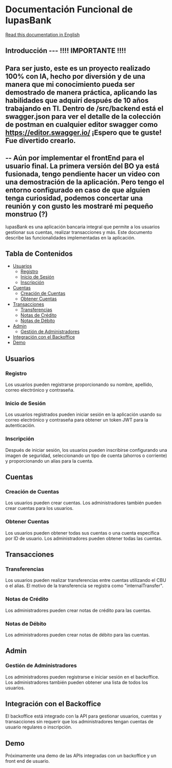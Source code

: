 # Documentación Funcional de lupasBank

[Read this documentation in English](README.md)

## Introducción --- !!!! IMPORTANTE !!!!
## Para ser justo, este es un proyecto realizado 100% con IA, hecho por diversión y de una manera que mi conocimiento pueda ser demostrado de manera práctica, aplicando las habilidades que adquirí después de 10 años trabajando en TI. Dentro de /src/backend está el swagger.json para ver el detalle de la colección de postman en cualquier editor swagger como https://editor.swagger.io/ ¡Espero que te guste! Fue divertido crearlo.

## -- Aún por implementar el frontEnd para el usuario final. La primera versión del BO ya está fusionada, tengo pendiente hacer un video con una demostración de la aplicación. Pero tengo el entorno configurado en caso de que alguien tenga curiosidad, podemos concertar una reunión y con gusto les mostraré mi pequeño monstruo (?)

lupasBank es una aplicación bancaria integral que permite a los usuarios gestionar sus cuentas, realizar transacciones y más. Este documento describe las funcionalidades implementadas en la aplicación.

## Tabla de Contenidos
- [Usuarios](#usuarios)
  - [Registro](#registro)
  - [Inicio de Sesión](#inicio-de-sesión)
  - [Inscripción](#inscripción)
- [Cuentas](#cuentas)
  - [Creación de Cuentas](#creación-de-cuentas)
  - [Obtener Cuentas](#obtener-cuentas)
- [Transacciones](#transacciones)
  - [Transferencias](#transferencias)
  - [Notas de Crédito](#notas-de-crédito)
  - [Notas de Débito](#notas-de-débito)
- [Admin](#admin)
  - [Gestión de Administradores](#gestión-de-administradores)
- [Integración con el Backoffice](#integración-con-el-backoffice)
- [Demo](#demo)

## Usuarios

### Registro
Los usuarios pueden registrarse proporcionando su nombre, apellido, correo electrónico y contraseña.

### Inicio de Sesión
Los usuarios registrados pueden iniciar sesión en la aplicación usando su correo electrónico y contraseña para obtener un token JWT para la autenticación.

### Inscripción
Después de iniciar sesión, los usuarios pueden inscribirse configurando una imagen de seguridad, seleccionando un tipo de cuenta (ahorros o corriente) y proporcionando un alias para la cuenta.

## Cuentas

### Creación de Cuentas
Los usuarios pueden crear cuentas. Los administradores también pueden crear cuentas para los usuarios.

### Obtener Cuentas
Los usuarios pueden obtener todas sus cuentas o una cuenta específica por ID de usuario. Los administradores pueden obtener todas las cuentas.

## Transacciones

### Transferencias
Los usuarios pueden realizar transferencias entre cuentas utilizando el CBU o el alias. El motivo de la transferencia se registra como "internalTransfer".

### Notas de Crédito
Los administradores pueden crear notas de crédito para las cuentas.

### Notas de Débito
Los administradores pueden crear notas de débito para las cuentas.

## Admin

### Gestión de Administradores
Los administradores pueden registrarse e iniciar sesión en el backoffice. Los administradores también pueden obtener una lista de todos los usuarios.

## Integración con el Backoffice
El backoffice está integrado con la API para gestionar usuarios, cuentas y transacciones sin requerir que los administradores tengan cuentas de usuario regulares o inscripción.

## Demo
Próximamente una demo de las APIs integradas con un backoffice y un front end de usuario.
